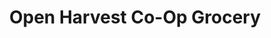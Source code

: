 ---
title: "Open Harvest Co-Op Grocery"
url: /lincoln/open-harvest-co-op-grocery/
shop: Supermarkt
---